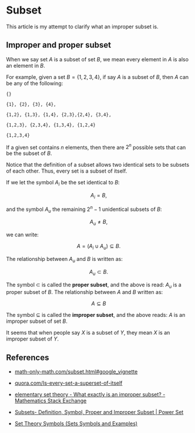 # Subset

This article is my attempt to clarify what an improper subset is.

## Improper and proper subset 

When we say set $A$ is a subset of set $B$, we mean every element in $A$ is also an element in $B$.

For example, given a set $B = \lbrace 1,2,3,4 \rbrace$, if say $A$ is a subset of $B$, then $A$ can be any of the following: 

``` 
{} 

{1}, {2}, {3}, {4},

{1,2}, {1,3}, {1,4}, {2,3},{2,4}, {3,4},

{1,2,3}, {2,3,4}, {1,3,4}, {1,2,4}

{1,2,3,4}
```

If a given set contains $n$ elements, then there are $2^n$ possible sets that can be the subset of $B$. 

Notice that the definition of a subset allows two identical sets to be subsets of each other. Thus, every set is a subset of itself. 

If we let the symbol $A_i$ be the set identical to $B$:

$$
A_i = B,
$$

and the symbol $A_u$ the remaining $2^n - 1$ unidentical subsets of $B$: 

$$
A_u \neq B,
$$

we can write: 

$$
A = (A_i \cup A_u) \subseteq B.
$$

The relationship between $A_u$ and $B$ is written as:

$$
A_u \subset B.
$$

The symbol $\subset$ is called the **proper subset**, and the above is read: $A_u$ is a proper subset of $B$. The relationship between $A$ and $B$ written as:

$$
A \subseteq B
$$

The symbol $\subseteq$ is called the **improper subset**, and the above reads: $A$ is an improper subset of set $B$. 

It seems that when people say $X$ is a subset of $Y$, they mean $X$ is an improper subset of $Y$.
					
## References 

- [math-only-math.com/subset.html#google_vignette](https://www.math-only-math.com/subset.html#google_vignette)
- [quora.com/Is-every-set-a-superset-of-itself](https://www.quora.com/Is-every-set-a-superset-of-itself)
- [elementary set theory - What exactly is an improper subset? - Mathematics Stack Exchange](https://math.stackexchange.com/questions/2370884/what-exactly-is-an-improper-subset) 

- [Subsets- Definition, Symbol, Proper and Improper Subset | Power Set](https://byjus.com/maths/subsets/)
-  [Set Theory Symbols (Sets Symbols and Examples)](https://byjus.com/maths/set-theory-symbols/) 
